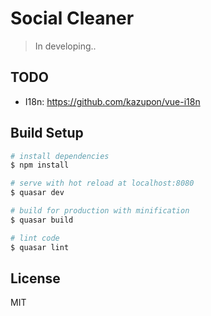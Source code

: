 # Social Cleaner

> In developing..

## TODO

- I18n: https://github.com/kazupon/vue-i18n

## Build Setup

``` bash
# install dependencies
$ npm install

# serve with hot reload at localhost:8080
$ quasar dev

# build for production with minification
$ quasar build

# lint code
$ quasar lint
```

## License
MIT
